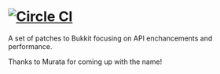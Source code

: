 [![Circle CI](https://circleci.com/gh/Erukei/KyokaBukkit.png?style=badge)](https://circleci.com/gh/Erukei/KyokaBukkit)
===========
A set of patches to Bukkit focusing on API enchancements and performance.


Thanks to Murata for coming up with the name!
